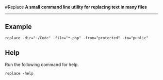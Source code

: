 #Replace
**A small command line utility for replacing text in many files**

---

## Example

```
replace -dir="~/Code" -file="*.php" -from="protected" -to="public"
```

## Help

Run the following command for help.

```
replace -help
```
